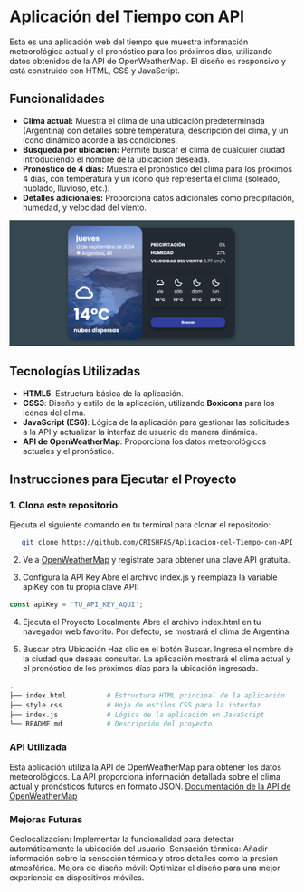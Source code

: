 # Aplicación del Tiempo con API

Esta es una aplicación web del tiempo que muestra información meteorológica actual y el pronóstico para los próximos días, utilizando datos obtenidos de la API de OpenWeatherMap. El diseño es responsivo y está construido con HTML, CSS y JavaScript.

## Funcionalidades

- **Clima actual:** Muestra el clima de una ubicación predeterminada (Argentina) con detalles sobre temperatura, descripción del clima, y un ícono dinámico acorde a las condiciones.
- **Búsqueda por ubicación:** Permite buscar el clima de cualquier ciudad introduciendo el nombre de la ubicación deseada.
- **Pronóstico de 4 días:** Muestra el pronóstico del clima para los próximos 4 días, con temperatura y un ícono que representa el clima (soleado, nublado, lluvioso, etc.).
- **Detalles adicionales:** Proporciona datos adicionales como precipitación, humedad, y velocidad del viento.

![Captura de pantalla de la aplicación](screenshot.png)


## Tecnologías Utilizadas

- **HTML5**: Estructura básica de la aplicación.
- **CSS3**: Diseño y estilo de la aplicación, utilizando **Boxicons** para los iconos del clima.
- **JavaScript (ES6)**: Lógica de la aplicación para gestionar las solicitudes a la API y actualizar la interfaz de usuario de manera dinámica.
- **API de OpenWeatherMap**: Proporciona los datos meteorológicos actuales y el pronóstico.

## Instrucciones para Ejecutar el Proyecto

### 1. Clona este repositorio

   Ejecuta el siguiente comando en tu terminal para clonar el repositorio:

```bash
   git clone https://github.com/CRISHFAS/Aplicacion-del-Tiempo-con-API.git
```
2. Ve a [OpenWeatherMap](https://home.openweathermap.org/users/sign_up) y regístrate para obtener una clave API gratuita.


3. Configura la API Key
Abre el archivo index.js y reemplaza la variable apiKey con tu propia clave API:

```javascript
const apiKey = 'TU_API_KEY_AQUI';
```

4. Ejecuta el Proyecto Localmente
Abre el archivo index.html en tu navegador web favorito. Por defecto, se mostrará el clima de Argentina.

5. Buscar otra Ubicación
Haz clic en el botón Buscar.
Ingresa el nombre de la ciudad que deseas consultar.
La aplicación mostrará el clima actual y el pronóstico de los próximos días para la ubicación ingresada.

```graphql
.
├── index.html          # Estructura HTML principal de la aplicación
├── style.css           # Hoja de estilos CSS para la interfaz
├── index.js            # Lógica de la aplicación en JavaScript
└── README.md           # Descripción del proyecto
```

### API Utilizada
Esta aplicación utiliza la API de OpenWeatherMap para obtener los datos meteorológicos. La API proporciona información detallada sobre el clima actual y pronósticos futuros en formato JSON.
[Documentación de la API de OpenWeatherMap](https://openweathermap.org/api)


### Mejoras Futuras

Geolocalización: Implementar la funcionalidad para detectar automáticamente la ubicación del usuario.
Sensación térmica: Añadir información sobre la sensación térmica y otros detalles como la presión atmosférica.
Mejora de diseño móvil: Optimizar el diseño para una mejor experiencia en dispositivos móviles.


